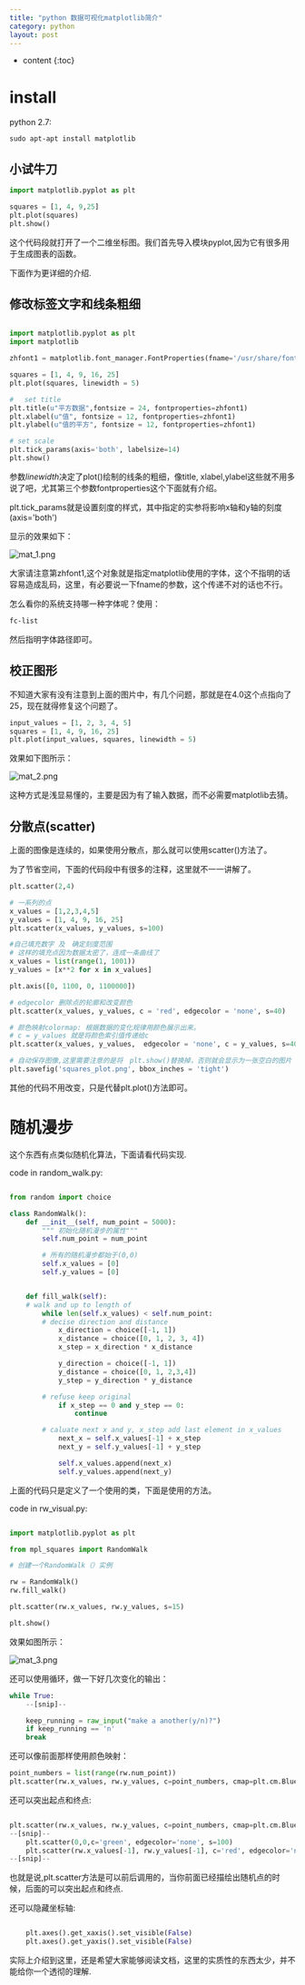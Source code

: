 ```yaml
---
title: "python 数据可视化matplotlib简介"
category: python
layout: post
---
```


* content
{:toc}


# install

python 2.7:

	sudo apt-apt install matplotlib


## 小试牛刀

```python
import matplotlib.pyplot as plt

squares = [1, 4, 9,25]
plt.plot(squares)
plt.show()
```

这个代码段就打开了一个二维坐标图。我们首先导入模块pyplot,因为它有很多用于生成图表的函数。

下面作为更详细的介绍.

## 修改标签文字和线条粗细

```python

import matplotlib.pyplot as plt
import matplotlib

zhfont1 = matplotlib.font_manager.FontProperties(fname='/usr/share/fonts/truetype/wqy/wqy-zenhei.ttc')

squares = [1, 4, 9, 16, 25]
plt.plot(squares, linewidth = 5)

# 　set title
plt.title(u"平方数据",fontsize = 24, fontproperties=zhfont1)
plt.xlabel(u"值", fontsize = 12, fontproperties=zhfont1)
plt.ylabel(u"值的平方", fontsize = 12, fontproperties=zhfont1)

# set scale
plt.tick_params(axis='both', labelsize=14)
plt.show()

```
参数*linewidth*决定了plot()绘制的线条的粗细，像title, xlabel,ylabel这些就不用多说了吧，尤其第三个参数fontproperties这个下面就有介绍。

plt.tick_params就是设置刻度的样式，其中指定的实参将影响x轴和y轴的刻度(axis='both')

显示的效果如下：

![mat_1.png](http://yuzibo.qiniudn.com/mat_1.png)


大家请注意第zhfont1,这个对象就是指定matplotlib使用的字体，这个不指明的话容易造成乱码，这里，有必要说一下fname的参数，这个传递不对的话也不行。

怎么看你的系统支持哪一种字体呢？使用：

```bash
fc-list
```

然后指明字体路径即可。

## 校正图形

不知道大家有没有注意到上面的图片中，有几个问题，那就是在4.0这个点指向了25，现在就得修复这个问题了。

```python
input_values = [1, 2, 3, 4, 5]
squares = [1, 4, 9, 16, 25]
plt.plot(input_values, squares, linewidth = 5)
```
效果如下图所示：

![mat_2.png](http://yuzibo.qiniudn.com/mat_2.png)

这种方式是浅显易懂的，主要是因为有了输入数据，而不必需要matplotlib去猜。

## 分散点(scatter)
上面的图像是连续的，如果使用分散点，那么就可以使用scatter()方法了。

为了节省空间，下面的代码段中有很多的注释，这里就不一一讲解了。　

```python
plt.scatter(2,4)

# 一系列的点
x_values = [1,2,3,4,5]
y_values = [1, 4, 9, 16, 25]
plt.scatter(x_values, y_values, s=100)

#自己填充数字 及　确定刻度范围
# 这样的填充点因为数据太密了，连成一条曲线了
x_values = list(range(1, 1001))
y_values = [x**2 for x in x_values]

plt.axis([0, 1100, 0, 1100000])

# edgecolor 删除点的轮廓和改变颜色
plt.scatter(x_values, y_values, c = 'red', edgecolor = 'none', s=40)

# 颜色映射colormap: 根据数据的变化规律用颜色展示出来。
# c = y_values 就是将颜色索引值传递给c
plt.scatter(x_values, y_values,  edgecolor = 'none', c = y_values, s=40)

# 自动保存图像,这里需要注意的是将　plt.show()替换掉，否则就会显示为一张空白的图片
plt.savefig('squares_plot.png', bbox_inches = 'tight')

```

其他的代码不用改变，只是代替plt.plot()方法即可。

# 随机漫步

这个东西有点类似随机化算法，下面请看代码实现.

code in random_walk.py:

```python

from random import choice

class RandomWalk():
    def __init__(self, num_point = 5000):
        """ 初始化随机漫步的属性"""
        self.num_point = num_point

        # 所有的随机漫步都始于(0,0)
        self.x_values = [0]
        self.y_values = [0]


    def fill_walk(self):
    # walk and up to length of
        while len(self.x_values) < self.num_point:
        # decise direction and distance
            x_direction = choice([-1, 1])
            x_distance = choice([0, 1, 2, 3, 4])
            x_step = x_direction * x_distance

            y_direction = choice([-1, 1])
            y_distance = choice([0, 1, 2,3,4])
            y_step = y_direction * y_distance

        # refuse keep original
            if x_step == 0 and y_step == 0:
                continue

        # caluate next x and y, x_step add last element in x_values
            next_x = self.x_values[-1] + x_step
            next_y = self.y_values[-1] + y_step

            self.x_values.append(next_x)
            self.y_values.append(next_y)
```

上面的代码只是定义了一个使用的类，下面是使用的方法。

code in rw_visual.py:

```python

import matplotlib.pyplot as plt

from mpl_squares import RandomWalk

# 创建一个RandomWalk（）实例

rw = RandomWalk()
rw.fill_walk()

plt.scatter(rw.x_values, rw.y_values, s=15)

plt.show()

```

效果如图所示：

![mat_3.png](http://yuzibo.qiniudn.com/mat_3.png)

还可以使用循环，做一下好几次变化的输出：

```python
while True:
	--[snip]--

	keep_running = raw_input("make a another(y/n)?")
	if keep_running == 'n'
	break
```

还可以像前面那样使用颜色映射：

```python
point_numbers = list(range(rw.num_point))
plt.scatter(rw.x_values, rw.y_values, c=point_numbers, cmap=plt.cm.Blues, edgecolor='none', s=15)
```

还可以突出起点和终点:

```python

plt.scatter(rw.x_values, rw.y_values, c=point_numbers, cmap=plt.cm.Blues, edgecolor='none', s=15)
--[snip]--
    plt.scatter(0,0,c='green', edgecolor='none', s=100)
    plt.scatter(rw.x_values[-1], rw.y_values[-1], c='red', edgecolor='none', s=15)
--[snip]--
```
也就是说,plt.scatter方法是可以前后调用的，当你前面已经描绘出随机点的时候，后面的可以突出起点和终点.

还可以隐藏坐标轴:

```python

    plt.axes().get_xaxis().set_visible(False)
    plt.axes().get_yaxis().set_visible(False)
```

实际上介绍到这里，还是希望大家能够阅读文档，这里的实质性的东西太少，并不能给你一个透彻的理解.

